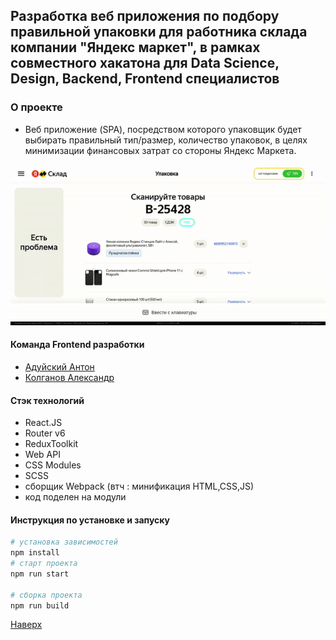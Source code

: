 ## Разработка веб приложения по подбору правильной упаковки для работника склада компании "Яндекс маркет", в рамках совместного хакатона для Data Science, Design, Backend, Frontend специалистов

### О проекте

- Веб приложение (SPA), посредством которого упаковщик будет выбирать правильный тип/размер, количество упаковок, в целях минимизации финансовых затрат со стороны Яндекс Маркета.

![project](src/images/demo.gif)

#### Команда Frontend разработки

- [Адуйский Антон](https://github.com/AntonAduisky)
- [Колганов Александр](https://github.com/MethodM4N)

#### Стэк технологий

- React.JS
- Router v6
- ReduxToolkit
- Web API
- CSS Modules
- SCSS
- сборщик Webpack (втч : минификация HTML,CSS,JS)
- код поделен на модули

#### Инструкция по установке и запуску

```bash
# установка зависимостей
npm install
# старт проекта
npm run start

# сборка проекта
npm run build
```

[Наверх](#top)
